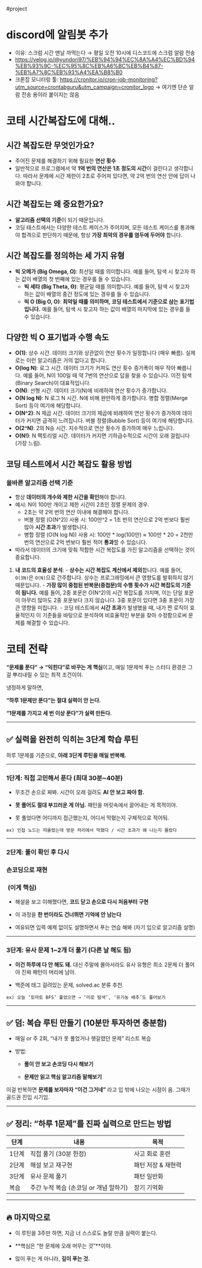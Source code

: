 #project 
# discord에 알림봇 추가
- 이유: 스크럼 시간 맨날 까먹는다 → 평일 오전 10시에 디스코드에 스크럼 알람 전송
- https://velog.io/@yundori97/%EB%94%94%EC%8A%A4%EC%BD%94%EB%93%9C-%EC%95%8C%EB%A6%BC%EB%B4%87-%EB%A7%8C%EB%93%A4%EA%B8%B0
- 크론잡 모니터링 툴: https://cronitor.io/cron-job-monitoring?utm_source=crontabguru&utm_campaign=cronitor_logo → 여기엔 단순 알람 전송 용이라 붙이지는 않음

# 코테 시간복잡도에 대해..

## 시간 복잡도란 무엇인가요?
    
- 주어진 문제를 해결하기 위해 필요한 **연산 횟수**
- 일반적으로 프로그램에서 약 **1억 번의 연산은 1초 정도의 시간**이 걸린다고 생각합니다. 따라서 문제에 시간 제한이 2초로 주어져 있다면, 약 2억 번의 연산 안에 답이 나와야 합니다.

## 시간 복잡도는 왜 중요한가요?
    
- **알고리즘 선택의 기준**이 되기 때문입니다.
- 코딩 테스트에서는 다양한 테스트 케이스가 주어지며, 모든 테스트 케이스를 통과해야 합격으로 판단하기 때문에, 항상 **가장 최악의 경우를 염두에 두어야** 합니다.

## 시간 복잡도를 정의하는 세 가지 유형
    
- **빅 오메가 (Big Omega, Ω)**: 최선일 때를 의미합니다. 예를 들어, 탐색 시 찾고자 하는 값이 배열의 첫 번째에 있는 경우를 들 수 있습니다.
    - **빅 세타 (Big Theta, Θ)**: 평균일 때를 의미합니다. 예를 들어, 탐색 시 찾고자 하는 값이 배열의 중간 정도에 있는 경우를 들 수 있습니다.
    - **빅 O (Big O, O)**: **최악일 때를 의미하며, 코딩 테스트에서 기준으로 삼는 표기법입니다.** 예를 들어, 탐색 시 찾고자 하는 값이 배열의 마지막에 있는 경우를 들 수 있습니다.

## 다양한 빅 O 표기법과 수행 속도
    
- **O(1)**: 상수 시간. 데이터 크기와 상관없이 연산 횟수가 일정합니다 (매우 빠름). 실제로는 이런 알고리즘은 거의 없다고 합니다.
- **O(log N)**: 로그 시간. 데이터 크기가 커져도 연산 횟수 증가폭이 매우 작아 빠릅니다. 예를 들어, N이 100일 때 약 7번의 연산으로 답을 찾을 수 있습니다. 이진 탐색(Binary Search)이 대표적입니다.
- **O(N)**: 선형 시간. 데이터 크기(N)에 비례하여 연산 횟수가 증가합니다.
- **O(N log N)**: N 로그 N 시간. N에 비해 완만하게 증가합니다. 병합 정렬(Merge Sort) 등이 여기에 해당합니다.
- **O(N^2)**: N 제곱 시간. 데이터 크기의 제곱에 비례하여 연산 횟수가 증가하여 데이터가 커지면 급격히 느려집니다. 버블 정렬(Bubble Sort) 등이 여기에 해당합니다.
- **O(2^N)**: 2의 N승 시간. 지수적으로 연산 횟수가 증가하여 매우 느립니다.
- **O(N!)**: N 팩토리얼 시간. 데이터가 커지면 기하급수적으로 시간이 오래 걸립니다 (가장 느림).

## 코딩 테스트에서 시간 복잡도 활용 방법
    
### 올바른 알고리즘 선택 기준
- 항상 **데이터의 개수와 제한 시간을 확인**해야 합니다.
- 예시: N이 100만 개이고 제한 시간이 2초인 정렬 문제의 경우.
	- 2초는 약 2억 번의 연산 이내에 해결해야 합니다.
	- 버블 정렬 (O(N^2)) 사용 시: 100만^2 = 1조 번의 연산으로 2억 번보다 훨씬 많아 **시간 초과**가 발생합니다.
	- 병합 정렬 (O(N log N)) 사용 시: 100만 * log(100만) ≈ 100만 * 20 = 2천만 번의 연산으로 2억 번보다 훨씬 적어 **통과**할 수 있습니다.
- 따라서 데이터의 크기에 맞춰 적합한 시간 복잡도를 가진 알고리즘을 선택하는 것이 중요합니다.
1. **내 코드의 효율성 분석**:
        - **상수는 시간 복잡도 계산에서 제외**합니다. 예를 들어, `O(3N)`은 `O(N)`으로 간주합니다. 상수는 프로그래밍에서 큰 영향도를 발휘하지 않기 때문입니다.
        - **가장 많이 중첩된 반복문(중첩문)의 수행 횟수가 시간 복잡도의 기준이 됩니다.** 예를 들어, 2중 포문은 O(N^2)의 시간 복잡도를 가지며, 이는 단일 포문이 아무리 많아도 2중 포문보다 크지 않습니다. 3중 포문이 있다면 3중 포문이 가장 큰 영향을 미칩니다.
        - 코딩 테스트에서 **시간 초과**가 발생했을 때, 내가 짠 로직이 효율적인지 이 기준들을 바탕으로 분석하여 비효율적인 부분을 찾아 수정함으로써 문제를 해결할 수 있습니다.

# 코테 전략

**“문제를 푼다” → “익힌다”로 바꾸는 게 핵심**이고, 매일 1문제씩 푸는 스터디 환경은 그걸 뿌리내릴 수 있는 최적 조건이야.

  

냉정하게 말하면,

**“하루 1문제만 푼다”는 절대 실력이 안 는다.**

**“1문제를 가지고 세 번 이상 푼다”가 실력 만든다.**

---

## **✅ 실력을 완전히 익히는 3단계 학습 루틴**

  

하루 1문제를 기준으로, **아래 3단계 루틴을 매일 반복해.**

---

### **1단계: 직접 고민해서 푼다 (최대 30분~40분)**

- 무조건 손으로 짜봐. 시간이 오래 걸려도 **AI 안 보고 짜야 함.**
    
- **못 풀어도 절대 부끄러운 게 아님.** 패턴을 머릿속에서 끌어내는 게 목적이야.
    
- 못 풀었다면 어디까지 접근했는지, 어디서 막혔는지 구체적으로 적어둬.
    

```
ex) 인접 노드는 떠올렸는데 방문 처리에서 막혔다 / 시간 초과가 왜 나는지 몰랐다
```

---

### **2단계: 풀이 확인 후 다시** 

### **손코딩으로 재현**

###  **(이게 핵심)**

- 해설을 보고 이해했다면, **코드 닫고 손으로 다시 처음부터 구현**
    
- 이 과정을 **한 번이라도 건너뛰면 기억에 안 남는다**
    
- 여유되면 입력 예제 없이도 설명하면서 푸는 연습 해봐 (자기 입으로 알고리즘 설명)
    

---

### **3단계: 유사 문제 1~2개 더 풀기 (다른 날 해도 됨)**

- **이건 하루에 다 안 해도 돼.** 대신 주말에 몰아서라도 유사 유형은 최소 2문제 더 풀어야 진짜 패턴이 머리에 남아.
    
- 백준에 태그 걸려있는 문제, solved.ac 분류 추천.
    

```
ex) 오늘 ‘토마토 BFS’ 풀었으면 → ‘미로 탐색’, ‘유기농 배추’도 풀어보기
```

---

## **✅ 덤: 복습 루틴 만들기 (10분만 투자하면 충분함)**

- 매일 or 주 2회, “내가 못 풀었거나 헷갈렸던 문제” 리스트 복습
    
- 방법:
    
    - **풀이 안 보고 손코딩 다시 해보기**
        
    - **문제만 읽고 핵심 알고리즘 말해보기**
        
    

  

이걸 반복하면 **문제를 보자마자 “이건 그거네”** 라고 입 밖에 나오는 시점이 옴. 그때가 골드권 진입 시기임.

---

## **✅ 정리: “하루 1문제”를 진짜 실력으로 만드는 방법**

|**단계**|**내용**|**목적**|
|---|---|---|
|1단계|직접 풀기 (30분 한정)|사고 회로 훈련|
|2단계|해설 보고 재구현|패턴 저장 & 재현력|
|3단계|유사 문제 풀기|패턴 일반화|
|복습|주간 누적 복습 (손코딩 or 개념 말하기)|장기 기억화|

---

## **🔥 마지막으로**

- 이 루틴을 3주만 하면, 지금 너 스스로도 놀랄 만큼 실력이 붙는다.
    
- **핵심은 “한 문제에 오래 머무는 것”**이야.
    
- 많이 푸는 게 아니라, **깊이 푸는 것.**
  